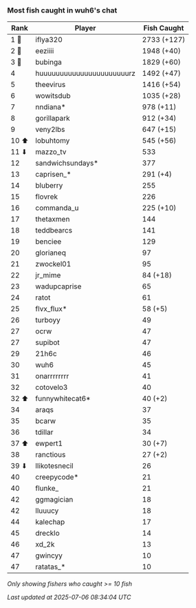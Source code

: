### Most fish caught in wuh6's chat
| Rank | Player | Fish Caught |
|------|--------|-----------|
| 1 🥇  | iflya320  | 2733 (+127) |
| 2 🥈  | eeziiii  | 1948 (+40) |
| 3 🥉  | bubinga  | 1829 (+60) |
| 4  | huuuuuuuuuuuuuuuuuuuuuurz  | 1492 (+47) |
| 5  | theevirus  | 1416 (+54) |
| 6  | wowitsdub  | 1035 (+28) |
| 7  | nndiana*  | 978 (+11) |
| 8  | gorillapark  | 912 (+34) |
| 9  | veny2lbs  | 647 (+15) |
| 10 ⬆ | lobuhtomy  | 545 (+56) |
| 11 ⬇ | mazzo_tv  | 533 |
| 12  | sandwichsundays*  | 377 |
| 13  | caprisen_*  | 291 (+4) |
| 14  | bluberry  | 255 |
| 15  | flovrek  | 226 |
| 16  | commanda_u  | 225 (+10) |
| 17  | thetaxmen  | 144 |
| 18  | teddbearcs  | 141 |
| 19  | benciee  | 129 |
| 20  | glorianeq  | 97 |
| 21  | zwockel01  | 95 |
| 22  | jr_mime  | 84 (+18) |
| 23  | wadupcaprise  | 65 |
| 24  | ratot  | 61 |
| 25  | flvx_flux*  | 58 (+5) |
| 26  | turboyy  | 49 |
| 27  | ocrw  | 47 |
| 27  | supibot  | 47 |
| 29  | 21h6c  | 46 |
| 30  | wuh6  | 45 |
| 31  | onarrrrrrrr  | 41 |
| 32  | cotovelo3  | 40 |
| 32 ⬆ | funnywhitecat6*  | 40 (+2) |
| 34  | araqs  | 37 |
| 35  | bcarw  | 35 |
| 36  | tdillar  | 34 |
| 37 ⬆ | ewpert1  | 30 (+7) |
| 38  | ranctious  | 27 (+2) |
| 39 ⬇ | llikotesnecil  | 26 |
| 40  | creepycode*  | 21 |
| 40  | flunke_  | 21 |
| 42  | ggmagician  | 18 |
| 42  | lluuucy  | 18 |
| 44  | kalechap  | 17 |
| 45  | drecklo  | 14 |
| 46  | xd_2k  | 13 |
| 47  | gwincyy  | 10 |
| 47  | ratatas_*  | 10 |

_Only showing fishers who caught >= 10 fish_

_Last updated at 2025-07-06 08:34:04 UTC_